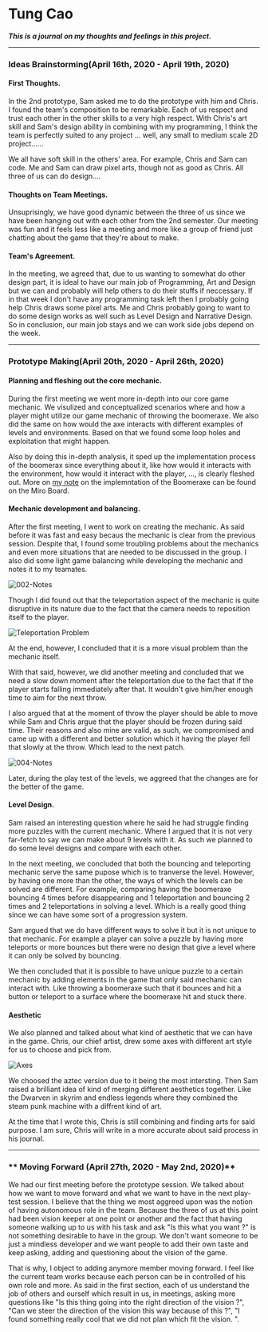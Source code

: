 # Tung Cao

_**This is a journal on my thoughts and feelings in this project.**_

---

### __**Ideas Brainstorming(April 16th, 2020 - April 19th, 2020)**__

#### First Thoughts.

In the 2nd prototype, Sam asked me to do the prototype with him and Chris. I found the team's composition to be remarkable. Each of us respect and trust each other in the other skills to a very high respect. With Chris's art skill and Sam's design ability in combining with my programming, I think the team is perfectly suited to any project ... well, any small to medium scale 2D project......

 We all have soft skill in the others' area. For example, Chris and Sam can code. Me and Sam can draw pixel arts, though not as good as Chris. All three of us can do design....  

#### Thoughts on Team Meetings.
Unsuprisingly, we have good dynamic between the three of us since we have been hanging out with each other from the 2nd semester. Our meeting was fun and it feels less like a meeting and more like a group of friend just chatting about the game that they're about to make. 

#### Team's Agreement.

 In the meeting, we agreed that, due to us wanting to somewhat do other design part, it is ideal to have our main job of Programming, Art and Design but we can and probably will help others to do their stuffs if neccessary. If in that week I don't have any programming task left then I probably going help Chris draws some pixel arts. Me and Chris probably going to want to do some design works as well such as Level Design and Narrative Design. So in conclusion, our main job stays and we can work side jobs depend on the week.

 ---

### __**Prototype Making(April 20th, 2020 - April 26th, 2020)**__

#### Planning and fleshing out the core mechanic. 

During the first meeting we went more in-depth into our core game mechanic. We visulized and conceptualized scenarios where and how a player might utilize our game mechanic of throwing the boomeraxe. We also did the same on how would the axe interacts with different examples of levels and environments. Based on that we found some loop holes and exploitation that might happen. 

Also by doing this in-depth analysis, it sped up the implementation process of the boomerax since everything about it, like how would it interacts with the environment, how would it interact with the player, ..., is clearly fleshed out. More on [my note](https://miro.com/app/board/o9J_ktqXOCM=/?moveToWidget=3074457347677901939&cot=6) on the implemntation of the Boomeraxe can be found on the Miro Board.


#### Mechanic development and balancing.
After the first meeting, I went to work on creating the mechanic. As said before it was fast and easy becaus the mechanic is clear from the previous session. Despite that, I found some troubling problems about the mechanics and even more situations that are needed to be discussed in the group. I also did some light game balancing while developing the mechanic and notes it to my teamates.

![002-Notes](./Images/002.png)

Though I did found out that the teleportation aspect of the mechanic is quite disruptive in its nature due to the fact that the camera needs to reposition itself to the player.


![Teleportation Problem](./Images/TeleportationProblem.png)

At the end, however, I concluded that it is a more visual problem than the mechanic itself. 

With that said, however, we did another meeting and concluded that we need a slow down moment after the teleportation due to the fact that if the player starts falling immediately after that. It wouldn't give him/her enough time to aim for the next throw.

I also argued that at the moment of throw the player should be able to move while Sam and Chris argue that the player should be frozen during said time. Their reasons and also mine are valid, as such, we compromised and came up with a different and better solution which it having the player fell that slowly at the throw. Which lead to the next patch.

![004-Notes](./Images/004.png)

Later, during the play test of the levels, we aggreed that the changes are for the better of the game.

#### Level Design.

Sam raised an interesting question where he said he had struggle finding more puzzles with the current mechanic. Where I argued that it is not very far-fetch to say we can make about 9 levels with it. As such we planned to do some level designs and compare with each other.

In the next meeting, we concluded that both the bouncing and teleporting mechanic serve the same pupose which is to tranverse the level. However, by having one more than the other, the ways of which the levels can be solved are different. For example, comparing having the boomeraxe bouncing 4 times before disappearing and 1 teleportation and bouncing 2 times and 2 teleportations in solving a level. Which is a really good thing since we can have some sort of a progression system. 

Sam argued that we do have different ways to solve it but it is not unique to that mechanic. For example a player can solve a puzzle by having more teleports or more bounces but there were no design that give a level where it can only be solved by bouncing.

We then concluded that it is possible to have unique puzzle to a certain mechanic by adding elements in the game that only said mechanic can interact with. Like throwing a boomeraxe such that it bounces and hit a button or teleport to a surface where the boomeraxe hit and stuck there.

#### Aesthetic

We also planned and talked about what kind of aesthetic that we can have in the game. Chris, our chief artist, drew some axes with different art style for us to choose and pick from.  

![Axes](./Images/axes.png)

We choosed the aztec version due to it being the most intersting. Then Sam raised a brilliant idea of kind of merging different aesthetics together. Like the Dwarven in skyrim and endless legends where they combined the steam punk machine with a diffrent kind of art.

At the time that I wrote this, Chris is still combining and finding arts for said purpose. I am sure, Chris will write in a more accurate about said process in his journal. 


 ---

### __** Moving Forward (April 27th, 2020 - May 2nd, 2020)**__

We had our first meeting before the prototype session. We talked about how we want to move forward and what we want to have in the next play-test session. I believe that the thing we most aggreed upon was the notion of having autonomous role in the team. Because the three of us at this point had been vision keeper at one point or another and the fact that having someone walking up to us with his task and ask "Is this what you want ?" is not something desirable to have in the group. We don't want someone to be just a mindless developer and we want people to add their own taste and keep asking, adding and questioning about the vision of the game. 

That is why, I object to adding anymore member moving forward. I feel like the current team works because each person can be in controlled of his own role and more. As said in the first section, each of us understand the job of others and ourself which result in us, in meetings, asking more questions like "Is this thing going into the right direction of the vision ?", "Can we steer the direction of the vision this way because of this ?", "I found something really cool that we did not plan which fit the vision. ".
